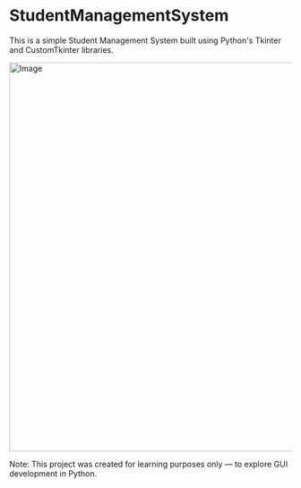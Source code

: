 # StudentManagementSystem
This is a simple Student Management System built using Python's Tkinter and CustomTkinter libraries.

<img width="1301" height="695" alt="Image" src="https://github.com/user-attachments/assets/43c9d4eb-d532-456e-806f-eb17fb96710a" />

Note: This project was created for learning purposes only — to explore GUI development in Python.
